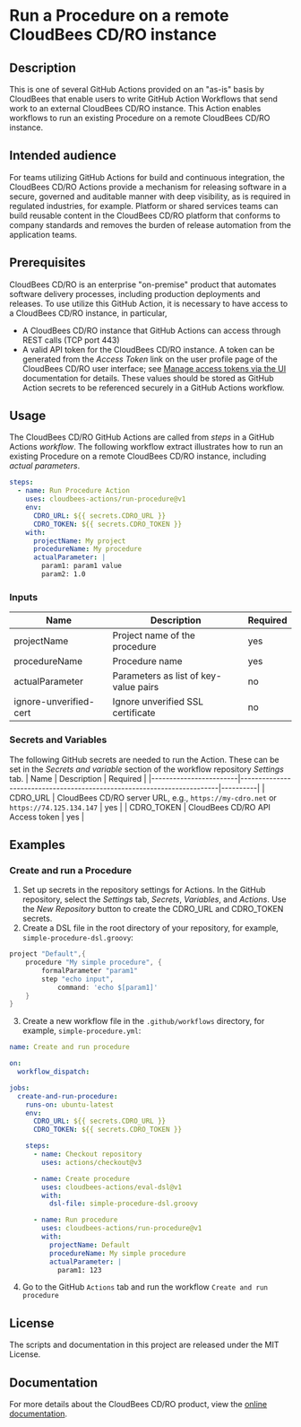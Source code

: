 # Run a Procedure on a remote CloudBees CD/RO instance
## Description
This is one of several GitHub Actions provided on an "as-is" basis by CloudBees that enable users to write GitHub Action Workflows that send work to an external CloudBees CD/RO instance. This Action enables workflows to run an existing Procedure on a remote CloudBees CD/RO instance.
## Intended audience
For teams utilizing GitHub Actions for build and continuous integration, the CloudBees CD/RO Actions provide a mechanism for releasing software in a secure, governed and auditable manner with deep visibility, as is required in regulated industries, for example. Platform or shared services teams can build reusable content in the CloudBees CD/RO platform that conforms to company standards and removes the burden of release automation from the application teams.
## Prerequisites
CloudBees CD/RO is an enterprise "on-premise" product that automates software delivery processes, including production deployments and releases. To use utilize this GitHub Action, it is necessary to have access to a CloudBees CD/RO instance, in particular, 
- A CloudBees CD/RO instance that GitHub Actions can access through REST calls (TCP port 443)
- A valid API token for the CloudBees CD/RO instance. A token can be generated from the _Access Token_ link on the user profile page of the CloudBees CD/RO user interface; see [Manage access tokens via the UI](https://docs.cloudbees.com/docs/cloudbees-cd/latest/intro/sign-in-cd#_manage_access_tokens_via_the_ui) documentation for details.
These values should be stored as GitHub Action secrets to be referenced securely in a GitHub Actions workflow.
## Usage
The CloudBees CD/RO GitHub Actions are called from _steps_ in a GitHub Actions _workflow_. The following workflow extract illustrates how to run an existing Procedure on a remote CloudBees CD/RO instance, including _actual parameters_.
```yaml
steps:
  - name: Run Procedure Action
    uses: cloudbees-actions/run-procedure@v1
    env:
      CDRO_URL: ${{ secrets.CDRO_URL }}
      CDRO_TOKEN: ${{ secrets.CDRO_TOKEN }}
    with:
      projectName: My project
      procedureName: My procedure
      actualParameter: |
        param1: param1 value
        param2: 1.0
```
### Inputs
| Name                   | Description                                                            | Required |
|------------------------|------------------------------------------------------------------------|----------|
| projectName            | Project name of the procedure                                          | yes      |
| procedureName          | Procedure name                                                         | yes      |
| actualParameter        | Parameters as list of key-value pairs                                  | no       |
| ignore-unverified-cert | Ignore unverified SSL certificate                                      | no       |
### Secrets and Variables
The following GitHub secrets are needed to run the Action. These can be set in the _Secrets and variable_ section of the workflow repository _Settings_ tab.
| Name                   | Description                                                            | Required |
|------------------------|------------------------------------------------------------------------|----------|
| CDRO_URL               | CloudBees CD/RO server URL, e.g., `https://my-cdro.net` or `https://74.125.134.147` | yes |
| CDRO_TOKEN             | CloudBees CD/RO API Access token                                       | yes      |
## Examples
### Create and run a Procedure
1. Set up secrets in the repository settings for Actions. In the GitHub repository, select the _Settings_ tab, _Secrets_, _Variables_, and _Actions_. Use the _New Repository_ button to create the CDRO_URL and CDRO_TOKEN secrets.
2. Create a DSL file in the root directory of your repository, for example, `simple-procedure-dsl.groovy`:
```groovy
project "Default",{
	procedure "My simple procedure", {
		formalParameter "param1"
		step "echo input",
			command: 'echo $[param1]'
	}
}
```
3. Create a new workflow file in the `.github/workflows` directory, for example, `simple-procedure.yml`:
```yaml
name: Create and run procedure

on:
  workflow_dispatch:

jobs:
  create-and-run-procedure:
    runs-on: ubuntu-latest
    env:
      CDRO_URL: ${{ secrets.CDRO_URL }}
      CDRO_TOKEN: ${{ secrets.CDRO_TOKEN }}

    steps:
      - name: Checkout repository
        uses: actions/checkout@v3

      - name: Create procedure
        uses: cloudbees-actions/eval-dsl@v1
        with:
          dsl-file: simple-procedure-dsl.groovy

      - name: Run procedure
        uses: cloudbees-actions/run-procedure@v1
        with:
          projectName: Default
          procedureName: My simple procedure
          actualParameter: |
            param1: 123
```
4. Go to the GitHub `Actions` tab and run the workflow `Create and run procedure`
## License
The scripts and documentation in this project are released under the MIT License.
## Documentation
For more details about the CloudBees CD/RO product, view the [online documentation](https://docs.cloudbees.com/docs/cloudbees-cd/latest/).

